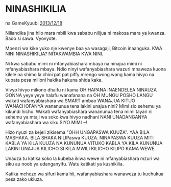 # NINASHIKILIA

na GameKyuubi [2013/12/18](https://bitcointalk.org/index.php?topic=375643.0)

<LanguageDropdown/>

Niliandika jina hilo mara mbili kwa sababu nilijua ni makosa mara ya kwanza. Bado si sawa. Vyovyote.  

Mpenzi wa kike yuko nje kwenye baa ya wasagaji, Bitcoin inaanguka. KWA NINI NINASHIKILIA? NITAKWAMBIA KWA NINI.

Ni kwa sababu mimi ni mfanyabiashara mbaya na ninajua mimi ni mfanyabiashara mbaya. Ndio ninyi wafanyabiashara wazuri mnaweza kuona kilele na shimo la chini pat pat piffy mrengo wong wang kama hivyo na kupata pesa milioni hakika hakuna shida kaka.  

Vivyo hivyo mikono dhaifu ni kama OH HAPANA INAENDELEA NINAUZA GONNA yeye yeye halafu wanafanana na OH MUNGU POSHO LANGU wakati wafanyabiashara wa SMART ambao WANAJUA KITUO WANACHOFANYA wananunua tena lakini unajua nini? Mimi sio sehemu ya kikundi hicho. Wakati wafanyabiashara wananunua tena mimi tayari ni sehemu ya mtaji wa soko kwa hivyo nadhani NANI UNADANGANYA wafanyabiashara wa siku SIYO MIMI ~!  

Hizo nyuzi za kejeli zikisema "OHH UNGAPASWA KUUZA". YAA BILA MASHAKA. BILA SHAKA NILIPaswa KUUZA. NINAPASWA KUUZA MITI KABLA YA KILA KUUZA NA KUNUNUA VITUKO KABLA YA KILA KUNUNUA LAKINI UNAJUA KILICHO SI KILA MWILI KILICHO KILIPO KAMA WEWE.  

Unauza tu katika soko la kubeba ikiwa wewe ni mfanyabiashara mzuri wa siku au noob ya udanganyifu. Watu katikati ya kushikilia. 

Katika mchezo wa sifuri kama hii, wafanyabiashara wanaweza tu kuchukua pesa zako ukiuza.